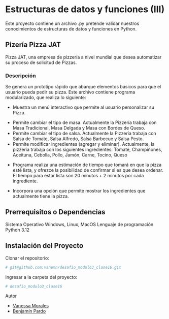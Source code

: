 # Estructuras de datos y funciones (III)


Este proyecto contiene un archivo .py pretende validar nuestros conocimientos de estructuras de datos y funciones en Python.

##  Pizería Pizza JAT

Pizza JAT, una empresa de pizzería a nivel mundial que desea automatizar su proceso de
solicitud de Pizzas. 

### Descripción

Se genera un prototipo rápido que abarque elementos básicos para que el usuario pueda pedir su pizza.
Este archivo contiene programa modularizado, que realiza lo siguiente:

- Muestra un menú interactivo que permite al usuario personalizar su Pizza. 
 * Permite cambiar el tipo de masa. Actualmente la Pizzería trabaja con
Masa Tradicional, Masa Delgada y Masa con Bordes de Queso.
 * Permite cambiar el tipo de salsa. Actualmente la Pizzería trabaja con
Salsa de Tomate, Salsa Alfredo, Salsa Barbecue y Salsa Pesto.
 * Permite modificar ingredientes (agregar y eliminar). Actualmente, la
pizzería trabaja con los siguientes ingredientes: Tomate, Champiñones,
Aceituna, Cebolla, Pollo, Jamón, Carne, Tocino, Queso

- Programa realiza una estimación de tiempo que tomará en que la pizza esté lista, y ofrezce la
posibilidad de confirmar si es que desea ordenar. El tiempo para estar lista son 20
minutos + 2 minutos por cada ingrediente.

- Incorpora una opción que permite mostrar los ingredientes que actualmente tiene la pizza.


## Prerrequisitos o Dependencias

Sistema Operativo Windows, Linux, MacOS
Lenguaje de programación Python 3.12

## Instalación del Proyecto

Clonar el repositorio:

```bash
# git@github.com:vanemn/desafio_modulo3_clase16.git
```



Ingresar a la carpeta del proyecto:

```bash
# desafio_modulo3_clase16
```

Autor
- [Vanessa Morales](https://github.com/vanemn)
- [Benjamín Pardo](https://github.com/bpardo02)

